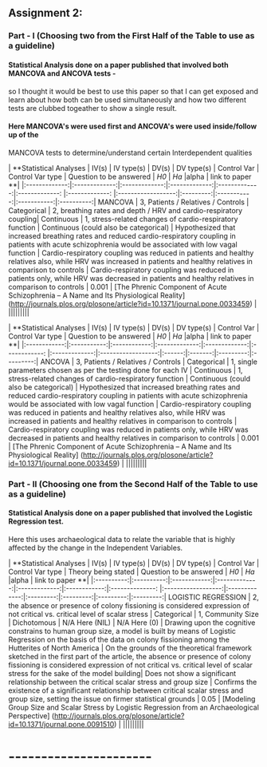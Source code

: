 ## Assignment 2:

### Part - I (Choosing two from the First Half of the Table to use as a guideline)

#### Statistical Analysis done on a paper published that involved both MANCOVA and ANCOVA tests - 
so I thought it would be best to use this paper so that I can get exposed and learn about how both can be used 
simultaneously and how two different tests are clubbed togeather to show a single result.

#### Here MANCOVA's were used first and ANCOVA's were used inside/follow up of the 
MANCOVA tests to determine/understand certain Interdependent qualities

| **Statistical Analyses	|  IV(s)  |  IV type(s) |  DV(s)  |  DV type(s)  |  Control Var | Control Var type  | 
Question to be answered | _H0_ | _Ha_ |alpha | link to paper **| 
|:-------------:|:-------------:|:-------------:|:-------------:|:-------------:|:-------------:
|:-------------: |:------------------:|:---------:|:-----------:|:-----------:|:----------:|
MANCOVA	| 3, Patients / Relatives / Controls | Categorical | 2, breathing rates and depth / HRV and 
cardio-respiratory coupling| Continuous | 1, stress-related changes of cardio-respiratory function | 
Continuous (could also be categorical) | 	Hypothesized that increased breathing rates and reduced cardio-respiratory 
coupling in patients with acute schizophrenia would be associated with low vagal function | 
Cardio-respiratory coupling was reduced in patients and healthy relatives also, while HRV was increased in patients 
and healthy relatives in comparison to controls | Cardio-respiratory coupling was reduced in patients only, while 
HRV was decreased in patients and healthy relatives in comparison to controls | 0.001 | 
[The Phrenic Component of Acute Schizophrenia – A Name and Its Physiological Reality]
(http://journals.plos.org/plosone/article?id=10.1371/journal.pone.0033459) |
  |||||||||

| **Statistical Analyses	|  IV(s)  |  IV type(s) |  DV(s)  |  DV type(s)  |  Control Var | 
Control Var type  | Question to be answered | _H0_ | _Ha_ |alpha | link to paper **| 
|:------------:|:-----------:|:------------:|:-------------:|:-------------:|:------------:
|:-------------:|:------------------:|:------:|:-------:|:---------:|:---------:|
ANCOVA	| 3, Patients / Relatives / Controls | Categorical | 1, single parameters chosen as per the testing done for each IV
| Continuous | 1, stress-related changes of cardio-respiratory function | Continuous (could also be categorical) | 
Hypothesized that increased breathing rates and reduced cardio-respiratory coupling in patients with acute 
schizophrenia would be associated with low vagal function | Cardio-respiratory coupling was reduced in patients and 
healthy relatives also, while HRV was increased in patients and healthy relatives in comparison to controls | 
Cardio-respiratory coupling was reduced in patients only, while HRV was decreased in patients and healthy relatives in 
comparison to controls | 0.001 | [The Phrenic Component of Acute Schizophrenia – A Name and Its Physiological Reality]
(http://journals.plos.org/plosone/article?id=10.1371/journal.pone.0033459) |
  |||||||||

### Part - II (Choosing one from the Second Half of the Table to use as a guideline)

#### Statistical Analysis done on a paper published that involved the Logistic Regression test. 
Here this uses archaeological data to relate the variable that is highly affected by the change in the Independent Variables.

| **Statistical Analyses	|  IV(s)  |  IV type(s) |  DV(s)  |  DV type(s)  |  Control Var | 
Control Var type  | Theory being stated | Question to be answered | _H0_ | _Ha_ |alpha | link to paper **| 
|:----------:|:----------:|:------------:|:-------------:|:-------------:|:------------:|:--------------:
|:------------------:|:-------------:|:---------:|:---------:|:---------:|:---------:|
LOGISTIC REGRESSION	| 2, the absence or presence of colony fissioning is considered expression of not 
critical vs. critical level of scalar stress | Categorical | 1, Community Size | Dichotomous | 
N/A Here (NIL) | N/A Here (0) | Drawing upon the cognitive constrains to human group size, a model is built by means 
of Logistic Regression on the basis of the data on colony fissioning among the Hutterites of North America | 
On the grounds of the theoretical framework sketched in the first part of the article, the absence or presence of 
colony fissioning is considered expression of not critical vs. critical level of scalar stress for the sake 
of the model building| Does not show a significant relationship between the critical scalar stress and group size | 
Confirms the existence of a significant relationship between critical scalar stress and group size, 
setting the issue on firmer statistical grounds | 0.05 | [Modeling Group Size and Scalar Stress by Logistic Regression from an Archaeological Perspective]
(http://journals.plos.org/plosone/article?id=10.1371/journal.pone.0091510) |
  |||||||||

# ---------------------- 
